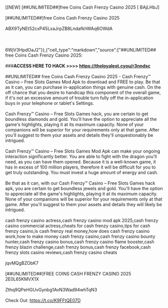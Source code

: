 [[NEW] [##UNLIMITED##]free Coins Cash Frenzy Casino 2025 [ BAjLHbJ]
<br>
<br>[##UNLIMITED##]free Coins Cash Frenzy Casino 2025
<br>
<br>ABX9TyNEt52cxP45LxaJrpZB8LndafkhWAq6OWdA
<br>
<br>
<br>
<br>6WjV3HpdOaJ2"}},{"cell_type":"markdown","source":["##UNLIMITED## free Coins Cash Frenzy Casino 2025:
<br>
<br>###**ACCESS HERE TO HACK >>>> https://theloyalest.cyou/r3nndsc**
<br>
<br>##UNLIMITED## free Coins Cash Frenzy Casino 2025 - Cash Frenzy™ Casino – Free Slots Games Mod Apk to download and FREE to play. Be that as it can, you can purchase in-application things with genuine cash. On the off chance that you desire to handicap this component of the overall game, if it's not an excessive amount of trouble turn fully off the in-application buys in your telephone or tablet's Settings. 
<br>
<br>Cash Frenzy™ Casino – Free Slots Games hack, you are certain to get boundless diamonds and gold. You'll have the option to appreciate all the game's highlights, playing it at its maximum capacity. None of your companions will be superior for your requirements only at that game. After you'll suggest to them your assets and details they'll unquestionably be intrigued. 
<br>
<br>Cash Frenzy™ Casino – Free Slots Games Mod Apk can make your ongoing interaction significantly better. You are able to fight with the dragon you'll need, as you can have them opened. Because it is a well-known game, it has in excess of 100 million players, therefore it will be difficult for you to get truly outstanding. You must invest a huge amount of energy and cash. 
<br>
<br>Be that as it can, with our Cash Frenzy™ Casino – Free Slots Games hack apk, you are certain to get boundless jewels and gold. You'll have the option to appreciate all the game's highlights, playing it at its maximum capacity. None of your companions will be superior for your requirements only at that game. After you'll suggest to them your assets and details they will likely be intrigued. 
<br>
<br>cash frenzy casino actress,cash frenzy casino mod apk 2025,cash frenzy casino commercial actress,cheats for cash frenzy casino,tips for cash frenzy casino,is cash frenzy real money,how does cash frenzy casino work,how to make money cash frenzy casino,cash frenzy casino bounty hunter,cash frenzy casino bonus,cash frenzy casino flame booster,cash frenzy blazin challenge,cash frenzy bonus,cash frenzy facebook,cash frenzy slots casino reviews,cash frenzy casino cheats
<br>
<br>jqvMQgBZObK7
<br>
<br>[##UNLIMITED##]FREE COINS CASH FRENZY CASINO 2025 2E0L65KMVX1X
<br>
<br>Zthq9QPeHGUvGynbg1AvN3Wad94whTqN3
<br>
<br>Check Out: https://t.co/K9FFtQE07D
<br>
